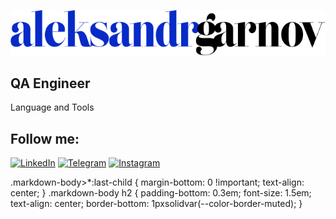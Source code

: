 ![header](https://github.com/AleksandrGarnov/AleksandrGarnov/blob/master/assets/aleksandrgarnov%20(2).png)

## QA Engineer

Language and Tools

## Follow me:

[![LinkedIn](https://img.shields.io/badge/-LinkedIn-072ACB?style=for-the-badge&logo=LinkedIn&logoColor=010101)](https://www.linkedin.com/in/aleksandr-garnov-89a844237/)
[![Telegram](https://img.shields.io/badge/-Telegram-072ACB?style=for-the-badge&logo=Telegram&logoColor=010101)](https://t.me/aleksroman16)
[![Instagram](https://img.shields.io/badge/-Instagram-072ACB?style=for-the-badge&logo=Instagram&logoColor=010101)](https://instagram.com/alexsanderromanovich)


.markdown-body>*:last-child {
    margin-bottom: 0 !important;
    text-align: center;
}
.markdown-body h2 {
    padding-bottom: 0.3em;
    font-size: 1.5em;
    text-align: center;
    border-bottom: 1pxsolidvar(--color-border-muted);
}